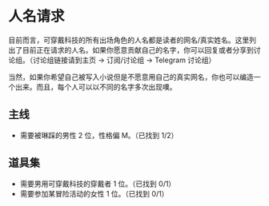 # 人名请求
目前而言，可穿戴科技的所有出场角色的人名都是读者的网名/真实姓名。这里列出了目前正在请求的人名。如果你愿意贡献自己的名字，你可以回复或者分享到讨论组。（讨论组链接请到主页 -> 订阅/讨论组 -> Telegram 讨论组）

当然，如果你希望自己被写入小说但是不愿意用自己的真实网名，你也可以编造一个出来。而且，每个人可以以不同的名字多次出现噢。

## 主线
- 需要被琳踩的男性 2 位，性格偏 M。（已找到 1/2）

## 道具集
- 需要男用可穿戴科技的穿戴者 1 位。（已找到 0/1）
- 需要参加某冒险活动的女性 1 位。（已找到 0/1）